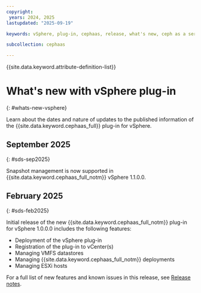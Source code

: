 ```yaml
---
copyright:
 years: 2024, 2025
lastupdated: "2025-09-19"

keywords: vSphere, plug-in, cephaas, release, what's new, ceph as a service

subcollection: cephaas

---
```


{{site.data.keyword.attribute-definition-list}}

# What's new with vSphere plug-in
{: #whats-new-vsphere}

Learn about the dates and nature of updates to the published information of the {{site.data.keyword.cephaas_full}} plug-in for vSphere.

## September 2025
{: #sds-sep2025}

Snapshot management is now supported in {{site.data.keyword.cephaas_full_notm}} vSphere 1.1.0.0.

## February 2025
{: #sds-feb2025}

Initial release of the new {{site.data.keyword.cephaas_full_notm}} plug-in for vSphere 1.0.0.0 includes the following features:

- Deployment of the vSphere plug-in
- Registration of the plug-in to vCenter(s)
- Managing VMFS datastores
- Managing {{site.data.keyword.cephaas_full_notm}} deployments
- Managing ESXi hosts

For a full list of new features and known issues in this release, see [Release notes](/docs/cephaas?topic=cephaas-relnotes).

